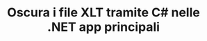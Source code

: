 ---
############################# Static ############################
layout: "autogen"
draft: false
path: "it/redaction/net/text/xlt"
otherformats: CSV DOC DOCM DOCX DOT DOTM DOTX PDF POT POTM PPS PPSM PPSX PPT PPTM PPTX RTF XLS XLSM XLSX XLTM XLTX  

############################# Head ############################
head_title: "Oscura le informazioni sensibili dai documenti XLT tramite .NET Core"
head_description: "Applica la redazione del testo utilizzando una frase esatta o un'espressione regolare per documenti di diversi formati"

############################# Header ############################
title: "Oscura i file XLT tramite C# nelle .NET app principali"
description: "Cerca e sostituisci testo in documenti, fogli di lavoro e presentazioni Office e OpenOffice nonché XLT su Windows, Linux e macOS"

################### SubMenu/Download Button #####################
submenu:
    enable: true

############################# About ############################
about:
    enable: true
    title: "Redazione del documento per l'API .NET"
    content: |
        Un'unica interfaccia indipendente dal formato per l'oscuramento di informazioni riservate e classificate da documenti e immagini PDF, Word, Excel, PowerPoint, inclusa la possibilità di modificare i metadati e rimuovere i commenti. Con lo strumento GroupDocs.Redaction for .NET puoi redigere il testo e salvare il documento redatto in PDF, trasformando tutte le pagine in immagini raster o mantenendo il documento nel suo formato originale per ulteriori modifiche.

############################# Steps ############################
steps:
    enable: true
    title_left: "Oscura testo esatto da XLT tramite C#"
    content_left: |
        [GroupDocs.Redaction](it//redaction/net/) consente agli .NET sviluppatori di aggiungere facilmente XLT la funzionalità di revisione dei file con pochi semplici passaggi.

        *   Crea un'istanza della classe [Redactor](https://apireference.groupdocs.com/redaction/net/groupdocs.redaction/redactor) e carica il file XLT
        *   Crea un'istanza della classe [ExactPhraseRedaction](https://apireference.groupdocs.com/redaction/net/groupdocs.redaction.redactions/exactphraseredaction) per trovare e sostituire il testo
        *   Richiama il metodo [Redactor.Apply](https://apireference.groupdocs.com/redaction/net/groupdocs.redaction/redactor/methods/apply/index) con oggetto di ExactPhraseRedaction
        
    title_right: "Inizia con l'API Redaction"
    content_right: |
        Installa dalla riga di comando come ```nuget install GroupDocs.Redaction``` o tramite Package Manager Console di Visual Studio con ```Install-Package GroupDocs.Redaction```. 
        In alternativa, scarica il programma di installazione MSI offline o le DLL in un file ZIP da [download](https://downloads.groupdocs.com/redaction/net) e fai riferimento a esso manualmente nel tuo progetto.  
        
    code: |
        ```cs
        using (Redactor redactor = new Redactor(@"sample.xlt"))
        {
        	redactor.Apply(new ExactPhraseRedaction("John Doe", new ReplacementOptions("[personal]")));
        	redactor.Save();
        }
        ```

############################# Demos ############################
demos:
    enable: true
############################# About Formats ############################
about_formats:
    enable: true
############################# More Formats ############################
more_formats:
    enable: true

############################# Back to top ###############################
back_to_top:
    enable: true
---